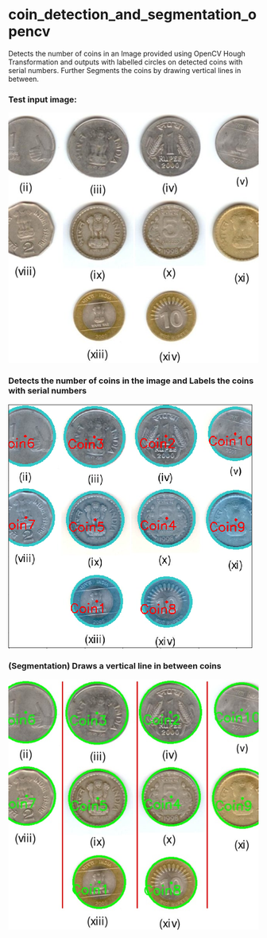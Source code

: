 # coin_detection_and_segmentation_opencv
Detects the number of coins in an Image provided using OpenCV Hough Transformation and outputs with labelled circles on detected coins with serial numbers. Further Segments the coins by drawing vertical lines in between.

### Test input image:

![alt text](https://github.com/SujayGouda/coin_detection_and_segmentation_opencv/blob/main/test_input/test1.jpg?raw=true)


### Detects the number of coins in the image and Labels the coins with serial numbers 

![alt text](https://github.com/SujayGouda/coin_detection_and_segmentation_opencv/blob/main/sample_output/out1.png?raw=true)


### (Segmentation) Draws a vertical line in between coins 

![alt text](https://github.com/SujayGouda/coin_detection_and_segmentation_opencv/blob/main/sample_output/test1.jpg?raw=true)

